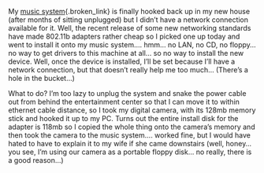 My [music system](http://www.duncanmackenzie.net/musicxp){.broken_link} is finally hooked back up in my new house (after months of sitting unplugged) but I didn&#8217;t have a network connection available for it. Well, the recent release of some new networking standards have made 802.11b adapters rather cheap so I picked one up today and went to install it onto my music system&#8230;. hmm&#8230; no LAN, no CD, no floppy&#8230; no way to get drivers to this machine at all&#8230; so no way to install the new device. Well, once the device is installed, I&#8217;ll be set because I&#8217;ll have a network connection, but that doesn&#8217;t really help me too much&#8230; (There&#8217;s a hole in the bucket&#8230;)

What to do? I&#8217;m too lazy to unplug the system and snake the power cable out from behind the entertainment center so that I can move it to within ethernet cable distance, so I took my digital camera, with its 128mb memory stick and hooked it up to my PC. Turns out the entire install disk for the adapter is 118mb so I copied the whole thing onto the camera&#8217;s memory and then took the camera to the music system&#8230;. worked fine, but I would have hated to have to explain it to my wife if she came downstairs (well, honey&#8230; you see, I&#8217;m using our camera as a portable floppy disk&#8230; no really, there is a good reason&#8230;)